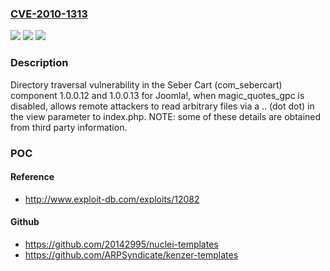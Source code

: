 ### [CVE-2010-1313](https://cve.mitre.org/cgi-bin/cvename.cgi?name=CVE-2010-1313)
![](https://img.shields.io/static/v1?label=Product&message=n%2Fa&color=blue)
![](https://img.shields.io/static/v1?label=Version&message=n%2Fa&color=blue)
![](https://img.shields.io/static/v1?label=Vulnerability&message=n%2Fa&color=brighgreen)

### Description

Directory traversal vulnerability in the Seber Cart (com_sebercart) component 1.0.0.12 and 1.0.0.13 for Joomla!, when magic_quotes_gpc is disabled, allows remote attackers to read arbitrary files via a .. (dot dot) in the view parameter to index.php.  NOTE: some of these details are obtained from third party information.

### POC

#### Reference
- http://www.exploit-db.com/exploits/12082

#### Github
- https://github.com/20142995/nuclei-templates
- https://github.com/ARPSyndicate/kenzer-templates

